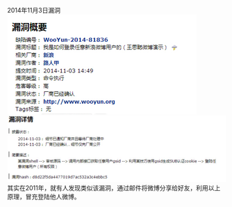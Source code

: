 2014年11月3日漏洞
![](https://github.com/mysomeonelikeyou/ns/blob/master/%CD%BC%C6%AC8.png)
![](https://github.com/mysomeonelikeyou/ns/blob/master/%CD%BC%C6%AC9.png)
其实在2011年，就有人发现类似该漏洞，通过邮件将微博分享给好友，利用以上原理，冒充登陆他人微博。

